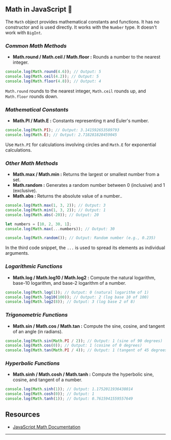 ## Math in JavaScript 🔢

The `Math` object provides mathematical constants and functions. It has no constructor and is used directly. It works with the `Number` type. It doesn't work with `BigInt`.

### _Common Math Methods_

- **Math.round / Math.ceil / Math.floor :** Rounds a number to the nearest integer.

```javascript
console.log(Math.round(4.6)); // Output: 5
console.log(Math.ceil(4.2)); // Output: 5
console.log(Math.floor(4.8)); // Output: 4
```

`Math.round` rounds to the nearest integer, `Math.ceil` rounds up, and `Math.floor` rounds down.

### _Mathematical Constants_

- **Math.PI / Math.E :** Constants representing π and Euler's number.

```javascript
console.log(Math.PI); // Output: 3.141592653589793
console.log(Math.E); // Output: 2.718281828459045
```

Use `Math.PI` for calculations involving circles and `Math.E` for exponential calculations.

### _Other Math Methods_

- **Math.max / Math.min :** Returns the largest or smallest number from a set.
- **Math.random :** Generates a random number between 0 (inclusive) and 1 (exclusive).
- **Math.abs :** Returns the absolute value of a number..

```javascript
console.log(Math.max(1, 3, 2)); // Output: 3
console.log(Math.min(1, 3, 2)); // Output: 1
console.log(Math.abs(-20)); // Output: 20

let numbers = [10, 2, 30, 1];
console.log(Math.max(...numbers)); // Output: 30

console.log(Math.random()); // Output: Random number (e.g., 0.235)
```

In the third code snippet, the `...` is used to spread its elements as individual arguments.

### _Logarithmic Functions_

- **Math.log / Math.log10 / Math.log2 :** Compute the natural logarithm, base-10 logarithm, and base-2 logarithm of a number.

```javascript
console.log(Math.log(1)); // Output: 0 (natural logarithm of 1)
console.log(Math.log10(100)); // Output: 2 (log base 10 of 100)
console.log(Math.log2(8)); // Output: 3 (log base 2 of 8)
```

### _Trigonometric Functions_

- **Math.sin / Math.cos / Math.tan :** Compute the sine, cosine, and tangent of an angle (in radians).

```javascript
console.log(Math.sin(Math.PI / 2)); // Output: 1 (sine of 90 degrees)
console.log(Math.cos(0)); // Output: 1 (cosine of 0 degrees)
console.log(Math.tan(Math.PI / 4)); // Output: 1 (tangent of 45 degrees)
```

### _Hyperbolic Functions_

- **Math.sinh / Math.cosh / Math.tanh :** Compute the hyperbolic sine, cosine, and tangent of a number.

```javascript
console.log(Math.sinh(1)); // Output: 1.1752011936438014
console.log(Math.cosh(0)); // Output: 1
console.log(Math.tanh(1)); // Output: 0.7615941559557649
```

## Resources

- [JavaScript Math Documentation](https://developer.mozilla.org/en-US/docs/Web/JavaScript/Reference/Global_Objects/Math)

---
